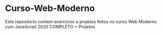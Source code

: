 # Curso-Web-Moderno
Este repositório contem exercícios e projetos feitos no curso Web Moderno com JavaScript 2020 COMPLETO + Projetos
